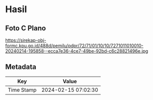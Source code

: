 # Hasil

## Foto C Plano

https://sirekap-obj-formc.kpu.go.id/488d/pemilu/pdpr/72/71/01/10/10/7271011010010-20240214-195858--ecca7e36-4ce7-49be-92bd-c6c28821496e.jpg


## Metadata

| Key        | Value               |
| ---------- | ------------------- |
| Time Stamp | 2024-02-15 07:02:30 |




